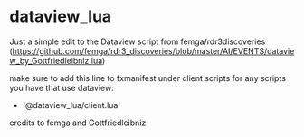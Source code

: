 # dataview_lua

Just a simple edit to the Dataview script from femga/rdr3discoveries (https://github.com/femga/rdr3_discoveries/blob/master/AI/EVENTS/dataview_by_Gottfriedleibniz.lua)

make sure to add this line to fxmanifest under client scripts for any scripts you have that use dataview:
- '@dataview_lua/client.lua'
  
credits to femga and Gottfriedleibniz
